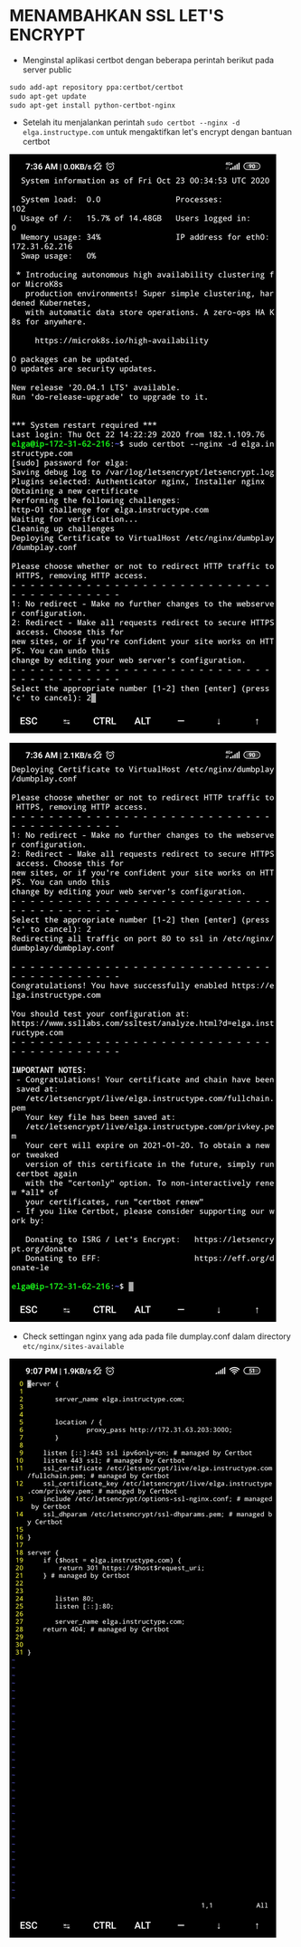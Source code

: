 # MENAMBAHKAN SSL LET'S ENCRYPT

- Menginstal aplikasi certbot dengan beberapa perintah berikut pada server public

```
sudo add-apt repository ppa:certbot/certbot
sudo apt-get update
sudo apt-get install python-certbot-nginx
```

- Setelah itu menjalankan perintah `sudo certbot --nginx -d elga.instructype.com` untuk mengaktifkan let's encrypt dengan bantuan certbot

![text](asset/1.png)

![text](asset/2.png)

- Check settingan nginx yang ada pada file dumplay.conf dalam directory `etc/nginx/sites-available`

![text](asset/3.png)